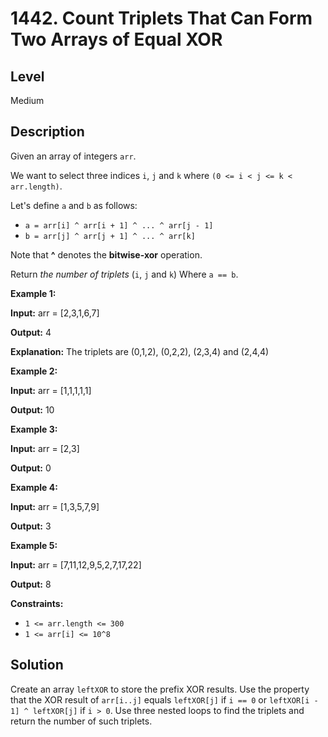 # 1442. Count Triplets That Can Form Two Arrays of Equal XOR
## Level
Medium

## Description
Given an array of integers `arr`.

We want to select three indices `i`, `j` and `k` where `(0 <= i < j <= k < arr.length)`.

Let's define `a` and `b` as follows:

* `a = arr[i] ^ arr[i + 1] ^ ... ^ arr[j - 1]`
* `b = arr[j] ^ arr[j + 1] ^ ... ^ arr[k]`

Note that **^** denotes the **bitwise-xor** operation.

Return *the number of triplets* (`i`, `j` and `k`) Where `a == b`.

**Example 1:**

**Input:** arr = [2,3,1,6,7]

**Output:** 4

**Explanation:** The triplets are (0,1,2), (0,2,2), (2,3,4) and (2,4,4)

**Example 2:**

**Input:** arr = [1,1,1,1,1]

**Output:** 10

**Example 3:**

**Input:** arr = [2,3]

**Output:** 0

**Example 4:**

**Input:** arr = [1,3,5,7,9]

**Output:** 3

**Example 5:**

**Input:** arr = [7,11,12,9,5,2,7,17,22]

**Output:** 8

**Constraints:**

* `1 <= arr.length <= 300`
* `1 <= arr[i] <= 10^8`

## Solution
Create an array `leftXOR` to store the prefix XOR results. Use the property that the XOR result of `arr[i..j]` equals `leftXOR[j]` if `i == 0` or `leftXOR[i - 1] ^ leftXOR[j]` if `i > 0`. Use three nested loops to find the triplets and return the number of such triplets.
